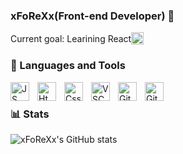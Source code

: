 ### xFoReXx(Front-end Developer) 👋

<div class="box" style="display: flex; align-items:center ;">
    Current goal: Learining React
    <img alt="JS" width="20px" style="margin-top:px; ;"
     src="https://cdn.jsdelivr.net/gh/devicons/devicon/icons/react/react-original.svg" />
    </div>
          
### 🧰 Languages and Tools
<img align="left" alt="JS" width="30px" style="padding-right:10px;" src="https://cdn.jsdelivr.net/gh/devicons/devicon/icons/javascript/javascript-original.svg" />
<img align="left" alt="Html" width="30px" style="padding-right:10px;" src="https://cdn.jsdelivr.net/gh/devicons/devicon/icons/html5/html5-original.svg" />
<img align="left" alt="Css" width="30px" style="padding-right:10px;" src="https://cdn.jsdelivr.net/gh/devicons/devicon/icons/css3/css3-original.svg" />
<img align="left" alt="VSC" width="30px" style="padding-right:10px;" src="https://cdn.jsdelivr.net/gh/devicons/devicon/icons/vscode/vscode-original.svg" />
<img align="left" alt="Git" width="30px" style="padding-right:10px;" src="https://cdn.jsdelivr.net/gh/devicons/devicon/icons/git/git-original.svg" />
<img align="left" alt="GitHub" width="30px" style="padding-right:10px;" src="https://cdn.jsdelivr.net/gh/devicons/devicon/icons/github/github-original.svg" />

<br />

### 📊 Stats
![xFoReXx's GitHub stats](https://github-readme-stats.vercel.app/api?username=xFoReXx&show_icons=true&theme=dark)
<br/>
